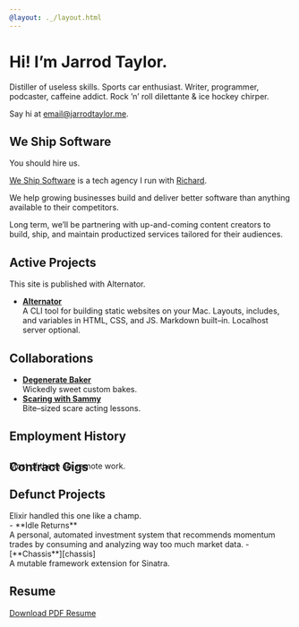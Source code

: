 ```yaml
---
@layout: ._/layout.html
---
```

# Hi! I’m Jarrod Taylor.

<p class="lede">
  Distiller of useless skills. Sports car enthusiast.
  Writer, programmer, podcaster, caffeine addict.
  Rock ’n’ roll dilettante & ice hockey chirper.
</p>

Say hi at [email@jarrodtaylor.me][email].

## We Ship Software

<aside>You should hire us.</aside>

[We Ship Software][wss] is a tech agency I run with [Richard][richard].

We help growing businesses build and deliver better software than anything
available to their competitors.

Long term, we’ll be partnering with up-and-coming content creators to build,
ship, and maintain productized services tailored for their audiences.

## Active Projects

<aside>This site is published with Alternator.</aside>

- [**Alternator**][alternator]<br />
  A CLI tool for building static websites on your Mac. Layouts, includes, and
  variables in HTML, CSS, and JS. Markdown built–in. Localhost server optional.

## Collaborations

- [**Degenerate Baker**][degenerate-baker]<br />
  Wickedly sweet custom bakes.
- [**Scaring with Sammy**][sammy]<br />
  Bite–sized scare acting lessons.

## Employment History

<!-- @include .readme/employment-history/maris.md         -->
<!-- @include .readme/employment-history/bequick.md       -->
<!-- @include .readme/employment-history/mcna.md          -->
<!-- @include .readme/employment-history/web-dev.md       -->
<!-- @include .readme/employment-history/screen-sized.md  -->
<!-- @include .readme/employment-history/city-slicking.md -->
<!-- @include .readme/employment-history/front-porch.md   -->
<!-- @include .readme/employment-history/ekwipper.md      -->
<!-- @include .readme/employment-history/web-designer.md  -->

## Contract Gigs

<aside style="margin-top: -2.5rem;">Most of these are remote work.</aside>

<!-- @include .readme/contract-gigs/outlier.md             -->
<!-- @include .readme/contract-gigs/fidelity.md            -->
<!-- @include .readme/contract-gigs/prism.md               -->
<!-- @include .readme/contract-gigs/landrum.md             -->
<!-- @include .readme/contract-gigs/paychex.md             -->
<!-- @include .readme/contract-gigs/idexx.md               -->
<!-- @include .readme/contract-gigs/chewy.md               -->
<!-- @include .readme/contract-gigs/syrinx.md              -->
<!-- @include .readme/contract-gigs/tg2.md                 -->
<!-- @include .readme/contract-gigs/see-yourself-health.md -->
<!-- @include .readme/contract-gigs/sefas.md               -->
<!-- @include .readme/contract-gigs/octoscope.md           -->
<!-- @include .readme/contract-gigs/iron-mountain.md       -->
<!-- @include .readme/contract-gigs/torch-metrics.md       -->
<!-- @include .readme/contract-gigs/crowd-lending.md       -->
<!-- @include .readme/contract-gigs/baupost.md             -->
<!-- @include .readme/contract-gigs/cloudhealth.md         -->
<!-- @include .readme/contract-gigs/tsd.md                 -->
<!-- @include .readme/contract-gigs/mirion.md              -->
<!-- @include .readme/contract-gigs/smartbear.md           -->
<!-- @include .readme/contract-gigs/uweave.md              -->
<!-- @include .readme/contract-gigs/dentaquest.md          -->
<!-- @include .readme/contract-gigs/mvps.md                -->
<!-- @include .readme/contract-gigs/localytics.md          -->
<!-- @include .readme/contract-gigs/conjur.md              -->
<!-- @include .readme/contract-gigs/cumberland-farms.md    -->
<!-- @include .readme/contract-gigs/paypal.md              -->
<!-- @include .readme/contract-gigs/altman.md              -->
<!-- @include .readme/contract-gigs/verizon.md             -->
<!-- @include .readme/contract-gigs/arcadia.md             -->

## Defunct Projects

<aside>Elixir handled this one like a champ.</aside>
- **Idle Returns**<br />
  A personal, automated investment system that recommends momentum trades by
  consuming and analyzing way too much market data.
- [**Chassis**][chassis]<br />
  A mutable framework extension for Sinatra.

## Resume

<a download href="/.downloads/JarrodTaylor.pdf">Download PDF Resume</a>

[alternator]: https://alternator.sh
[chassis]: https://rubygems.org/gems/sinatra-chassis
[degenerate-baker]: https://degeneratebaker.com
[email]: mailto:email@jarrodtaylor.me
[richard]: https://richard.is
[sammy]: https://scaringwithsammy.com
[wss]: https://weshipsoftware.com

